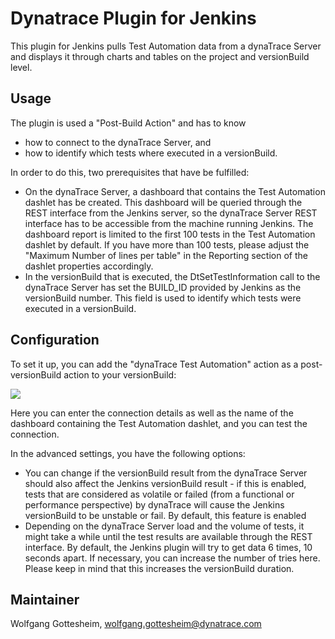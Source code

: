 # Dynatrace Plugin for Jenkins #

This plugin for Jenkins pulls Test Automation data from a dynaTrace Server and displays it through charts and tables on the project and versionBuild level.

## Usage ##

The plugin is used a "Post-Build Action" and has to know

- how to connect to the dynaTrace Server, and 
- how to identify which tests where executed in a versionBuild.

In order to do this, two prerequisites that have be fulfilled: 

- On the dynaTrace Server, a dashboard that contains the Test Automation dashlet has be created. This dashboard will be queried through the REST interface from the Jenkins server, so the dynaTrace Server REST interface has to be accessible from the machine running Jenkins.
The dashboard report is limited to the first 100 tests in the Test Automation dashlet by default. If you have more than 100 tests, please adjust the "Maximum Number of lines per table" in the Reporting section of the dashlet properties accordingly.
- In the versionBuild that is executed, the DtSetTestInformation call to the dynaTrace Server has set the BUILD_ID provided by Jenkins as the versionBuild number. This field is used to identify which tests were executed in a versionBuild.

## Configuration ##

To set it up, you can add the "dynaTrace Test Automation" action as a post-versionBuild action to your versionBuild:

![](https://community.compuwareapm.com/community/download/attachments/137726679/configuration.png?version=1&modificationDate=1379044370370&api=v2)

Here you can enter the connection details as well as the name of the dashboard containing the Test Automation dashlet, and you can test the connection.

In the advanced settings, you have the following options:

- You can change if the versionBuild result from the dynaTrace Server should also affect the Jenkins versionBuild result - if this is enabled, tests that are considered as volatile or failed (from a functional or performance perspective) by dynaTrace will cause the Jenkins versionBuild to be unstable or fail. By default, this feature is enabled
- Depending on the dynaTrace Server load and the volume of tests, it might take a while until the test results are available through the REST interface. By default, the Jenkins plugin will try to get data 6 times, 10 seconds apart. If necessary, you can increase the number of tries here. Please keep in mind that this increases the versionBuild duration.

## Maintainer ##
Wolfgang Gottesheim, [wolfgang.gottesheim@dynatrace.com](mailto:wolfgang.gottesheim@dynatrace.com)
